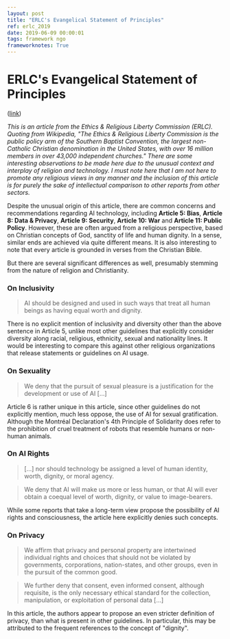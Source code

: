 ```yaml
---
layout: post
title: "ERLC's Evangelical Statement of Principles"
ref: erlc_2019
date: 2019-06-09 00:00:01
tags: framework ngo
frameworknotes: True
---
```


# ERLC's Evangelical Statement of Principles

([link](https://erlc.com/resource-library/statements/artificial-intelligence-an-evangelical-statement-of-principles))

*This is an article from the Ethics & Religious Liberty Commission (ERLC). Quoting from Wikipedia, "The Ethics & Religious Liberty Commission is the public policy arm of the Southern Baptist Convention, the largest non-Catholic Christian denomination in the United States, with over 16 million members in over 43,000 independent churches." There are some interesting observations to be made here due to the unusual context and interplay of religion and technology. I must note here that I am not here to promote any religious views in any manner and the inclusion of this article is for purely the sake of intellectual comparison to other reports from other sectors.*

Despite the unusual origin of this article, there are common concerns and recommendations regarding AI technology, including **Article 5: Bias**, **Article 8: Data & Privacy**, **Article 9: Security**, **Article 10: War** and **Article 11: Public Policy**. However, these are often argued from a religious perspective, based on Christian concepts of God, sanctity of life and human dignity. In a sense, similar ends are achieved via quite different means. It is also interesting to note that every article is grounded in verses from the Christian Bible.

But there are several significant differences as well, presumably stemming from the nature of religion and Christianity.

### On Inclusivity

> AI should be designed and used in such ways that treat all human beings as having equal worth and dignity.

There is no explicit mention of inclusivity and diversity other than the above sentence in Article 5, unlike most other guidelines that explicitly consider diversity along racial, religious, ethnicity, sexual and nationality lines. It would be interesting to compare this against other religious organizations that release statements or guidelines on AI usage.

### On Sexuality

> We deny that the pursuit of sexual pleasure is a justification for the development or use of AI [...]

Article 6 is rather unique in this article, since other guidelines do not explicitly mention, much less oppose, the use of AI for sexual gratification. Although the Montréal Declaration's 4th Principle of Solidarity does refer to the prohibition of cruel treatment of robots that resemble humans or non-human animals.  

### On AI Rights

> [...] nor should technology be assigned a level of human identity, worth, dignity, or moral agency.

> We deny that AI will make us more or less human, or that AI will ever obtain a coequal level of worth, dignity, or value to image-bearers.

While some reports that take a long-term view propose the possibility of AI rights and consciousness, the article here explicitly denies such concepts.

### On Privacy

> We affirm that privacy and personal property are intertwined individual rights and choices that should not be violated by governments, corporations, nation-states, and other groups, even in the pursuit of the common good.

> We further deny that consent, even informed consent, although requisite, is the only necessary ethical standard for the collection, manipulation, or exploitation of personal data [...]

In this article, the authors appear to propose an even stricter definition of privacy, than what is present in other guidelines. In particular, this may be attributed to the frequent references to the concept of "dignity".
